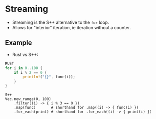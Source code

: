# Streaming
- Streaming is the S++ alternative to the `for` loop.
- Allows for "interior" iteration, ie iteration without a counter.

## Example
- Rust vs S++:
```rust
RUST
for i in 0..100 {
    if i % 2 == 0 {
        println!("{}", func(i));
    }
}
```

```s++
S++
Vec.new_range(0, 100)
    .filter((i) -> { i % 3 == 0 })
    .map(func)       # shorthand for .map((i) -> { func(i) })
    .for_each(print) # shorthand for .for_each((i) -> { print(i) })
```
